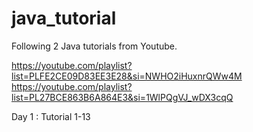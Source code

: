 # java_tutorial

Following 2 Java tutorials from Youtube.

https://youtube.com/playlist?list=PLFE2CE09D83EE3E28&si=NWHO2iHuxnrQWw4M
https://youtube.com/playlist?list=PL27BCE863B6A864E3&si=1WlPQgVJ_wDX3cqQ

Day 1 : Tutorial 1-13
